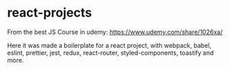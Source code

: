 # react-projects
From the best JS Course in udemy: https://www.udemy.com/share/1026xa/

Here it was made a boilerplate for a react project, with webpack, babel, eslint, prettier, jest, redux, react-router, styled-components, toastify and more.